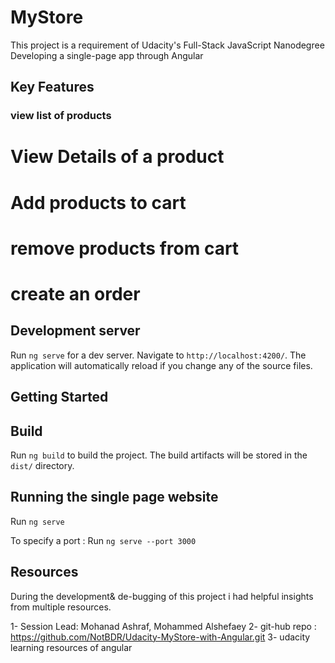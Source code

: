 # MyStore

This project is a requirement of Udacity's Full-Stack JavaScript Nanodegree
Developing a single-page app through Angular

## Key Features

### view list of products

# View Details of a product

# Add products to cart

# remove products from cart

# create an order

## Development server

Run `ng serve` for a dev server. Navigate to `http://localhost:4200/`. The application will automatically reload if you change any of the source files.

## Getting Started

## Build

Run `ng build` to build the project. The build artifacts will be stored in the `dist/` directory.

## Running the single page website

Run `ng serve`

To specify a port : Run `ng serve --port 3000`

## Resources

During the development& de-bugging of this project i had helpful insights from multiple resources.

1- Session Lead: Mohanad Ashraf, Mohammed Alshefaey
2- git-hub repo : https://github.com/NotBDR/Udacity-MyStore-with-Angular.git
3- udacity learning resources of angular
